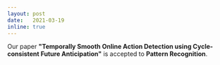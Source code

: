 ```yaml
---
layout: post
date:   2021-03-19
inline: true
---
```

Our paper **"Temporally Smooth Online Action Detection using Cycle-consistent Future Anticipation"** is accepted to **Pattern Recognition**.
